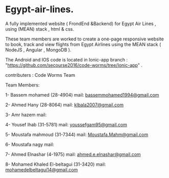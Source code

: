# Egypt-air-lines.
A fully implemented website ( FrondEnd &amp;Backend) for Egypt Air Lines , using (MEAN) stack , html &amp; css.



These team members are worked to create a one-page responsive website to book, track and view flights from Egypt Airlines using the MEAN stack ( NodeJS , Angular , MongoDB ).


The Android and IOS code is located in Ionic-app branch : "https://github.com/secourse2016/code-worms/tree/Ionic-app" .



contributers  : Code Worms Team

Team Members:

1- Bassem mohamed (28-4904) mail: bassemmohamed1994@gmail.com

2- Ahmed Hany (28-8064) mail: klbala2007@gmail.com

3- Amr hazem mail:

4- Yousef Ihab (31-5781) mail: youssefgam95@gmail.com

5- Moustafa mahmoud (31-7344) mail: Moustafa.Mahm@gmail.com

6- Moustafa nagy mail:

7- Ahmed Elnashar (4-1975) mail: ahmed.e.elnashar@gmail.com

8- Mohamed Khaled El-beltagui (31-3420) mail: mohamedelbeltagui14@gmail.com
